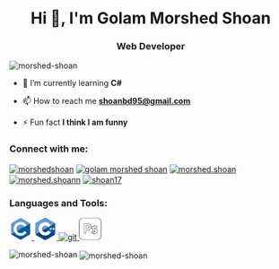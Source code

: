 <h1 align="center">Hi 👋, I'm Golam Morshed Shoan</h1>
<h3 align="center">Web Developer</h3>

<p align="left"> <img src="https://komarev.com/ghpvc/?username=morshed-shoan&label=Profile%20views&color=0e75b6&style=flat" alt="morshed-shoan" /> </p>

- 🌱 I’m currently learning **C#**

- 📫 How to reach me **shoanbd95@gmail.com**

- ⚡ Fun fact **I think I am funny**

<h3 align="left">Connect with me:</h3>
<p align="left">
<a href="https://twitter.com/morshedshoan" target="blank"><img align="center" src="https://raw.githubusercontent.com/rahuldkjain/github-profile-readme-generator/master/src/images/icons/Social/twitter.svg" alt="morshedshoan" height="30" width="40" /></a>
<a href="https://linkedin.com/in/golam morshed shoan" target="blank"><img align="center" src="https://raw.githubusercontent.com/rahuldkjain/github-profile-readme-generator/master/src/images/icons/Social/linked-in-alt.svg" alt="golam morshed shoan" height="30" width="40" /></a>
<a href="https://fb.com/morshed.shoan" target="blank"><img align="center" src="https://raw.githubusercontent.com/rahuldkjain/github-profile-readme-generator/master/src/images/icons/Social/facebook.svg" alt="morshed.shoan" height="30" width="40" /></a>
<a href="https://instagram.com/morshed.shoann" target="blank"><img align="center" src="https://raw.githubusercontent.com/rahuldkjain/github-profile-readme-generator/master/src/images/icons/Social/instagram.svg" alt="morshed.shoann" height="30" width="40" /></a>
<a href="https://codeforces.com/profile/shoan17" target="blank"><img align="center" src="https://raw.githubusercontent.com/rahuldkjain/github-profile-readme-generator/master/src/images/icons/Social/codeforces.svg" alt="shoan17" height="30" width="40" /></a>
</p>

<h3 align="left">Languages and Tools:</h3>
<p align="left"> <a href="https://www.cprogramming.com/" target="_blank" rel="noreferrer"> <img src="https://raw.githubusercontent.com/devicons/devicon/master/icons/c/c-original.svg" alt="c" width="40" height="40"/> </a> <a href="https://www.w3schools.com/cpp/" target="_blank" rel="noreferrer"> <img src="https://raw.githubusercontent.com/devicons/devicon/master/icons/cplusplus/cplusplus-original.svg" alt="cplusplus" width="40" height="40"/> </a> <a href="https://git-scm.com/" target="_blank" rel="noreferrer"> <img src="https://www.vectorlogo.zone/logos/git-scm/git-scm-icon.svg" alt="git" width="40" height="40"/> </a> <a href="https://www.photoshop.com/en" target="_blank" rel="noreferrer"> <img src="https://raw.githubusercontent.com/devicons/devicon/master/icons/photoshop/photoshop-line.svg" alt="photoshop" width="40" height="40"/> </a> </p>

<p><img align="left" src="https://github-readme-stats.vercel.app/api/top-langs?username=morshed-shoan&show_icons=true&locale=en&layout=compact" alt="morshed-shoan" /></p>

<p>&nbsp;<img align="center" src="https://github-readme-stats.vercel.app/api?username=morshed-shoan&show_icons=true&locale=en" alt="morshed-shoan" /></p>

